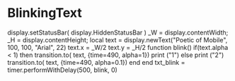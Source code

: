BlinkingText
============
display.setStatusBar( display.HiddenStatusBar ) 
_W = display.contentWidth; 
_H = display.contentHeight;
local text = display.newText("Poetic of Mobile", 100, 100, "Arial", 22)
    text.x = _W/2
    text.y = _H/2
function blink()
    if(text.alpha < 1) then
        transition.to( text, {time=490, alpha=1})
	print ("1")
    else 
	print ("2")
        transition.to( text, {time=490, alpha=0.1})
    end
end
txt_blink = timer.performWithDelay(500, blink, 0)
